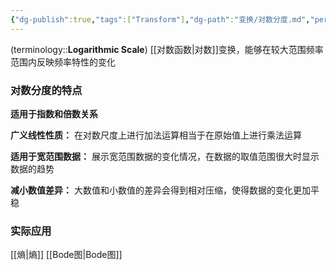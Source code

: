```yaml
---
{"dg-publish":true,"tags":["Transform"],"dg-path":"变换/对数分度.md","permalink":"/变换/对数分度/","dgPassFrontmatter":true,"noteIcon":"","created":"2024-05-21T15:20:28.156+08:00","updated":"2024-08-29T00:38:19.414+08:00"}
---
```


(terminology::**Logarithmic Scale**)
[[对数函数\|对数]]变换，能够在较大范围频率范围内反映频率特性的变化

### 对数分度的特点
**适用于指数和倍数关系**

**广义线性性质：**
	在对数尺度上进行加法运算相当于在原始值上进行乘法运算 
	
**适用于宽范围数据：**
	展示宽范围数据的变化情况，在数据的取值范围很大时显示数据的趋势 
	
**减小数值差异：**
	大数值和小数值的差异会得到相对压缩，使得数据的变化更加平稳 


### 实际应用
[[熵\|熵]]
[[Bode图\|Bode图]]




